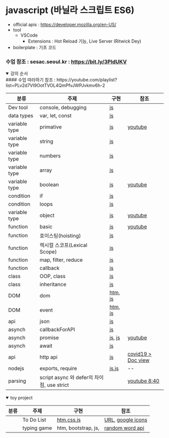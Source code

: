 # javascript (바닐라 스크립트 ES6)
+ official apis : https://developer.mozilla.org/en-US/
+ tool
    - VSCode 
        - Extensions : Hot Reload 기능, Live Server (Ritwick Dey) 
+ boilerplate : 기초 코드
### 수업 참조 : sesac.seoul.kr : https://bit.ly/3PldUKV

<details open>
<summary>강의 순서</summary>
#### 수업 따라하기 참조 : https://youtube.com/playlist?list=PLv2d7VI9OotTVOL4QmPfvJWPJvkmv6h-2
    
|분류|주제|구현|참조|
|--|--|--|--|
|Dev tool|console, debugging|[js](./codes/prints.js)||
|data types|var, let, const|[js](./codes/variables/variable_type.js)||
|variable type|primative|[js](./codes/variables/variable_type.js)|[youtube](https://youtu.be/__Zz17_5FRU)|
|variable type|string|[js](./codes/variables/strings.js)||
|variable type|numbers|[js](./codes/variables/numbers.js)||
|variable type|array|[js](./codes/variables/arrays.js)||
|variable type|boolean|[js](./codes/variables/booleans.js)|[youtube](https://youtu.be/SswrP0JLNGY)|
|condition|if|[js](./codes/conditions/conditioins.js)||
|condition|loops|[js](./codes/conditions/loops.js)||
|variable type|object|[js](./codes/variables/objects.js)|[youtube](https://youtu.be/__Zz17_5FRU)|
|function|basic|[js](./codes/functions/functions.js)|[youtube](https://youtu.be/-cAPq25P-68)|
|function|호이스팅(hoisting)|[js](./codes/functions/functions.js)||
|function|렉시컬 스코프(Lexical Scope)|[js](./codes/functions/functions.js)||
|function|map, filter, reduce|[js](./codes/functions/map_filter_reduce.js)||
|function|callback|[js](./codes/functions/callback.js)||
|class|OOP, class|[js](./codes/classes/OOP.js)||
|class|inheritance|[js](./codes/classes/inheritance.js)||
|DOM|dom|[htm](./codes/doms.html), [js](./codes/DOMs/doms.js)||
|DOM|event|[htm](./codes/doms.html), [js](./codes/DOMs/events.js)||
|api|json|[js](./codes/apis/jsons.js)||
|asynch|callbackForAPI|[js](./codes/apis/callbackForAPI.js)||
|asynch|promise|[js](./codes/apis/promises.js), [js](./codes/apis/promisesErrorHanding.js)|[youtube](https://youtu.be/JB_yU6Oe2eE)|
|asynch|await|[js](./codes/apis/asyncs.js)||
|api|http api|[js](./codes/apis/apis.js)|[covid19 > Doc view](https://covid19api.com/)|
|nodejs|exports, require|[js](./codes/nodejs/exports_nodejs.js),[js](./codes/nodejs/require_nodejs.js) |--|
|parsing|script async 와 defer의 차이점, use strict||[youtube 8:40](https://youtu.be/tJieVCgGzhs)|
</details>

<details open>
<summary>toy project</summary>

|분류|주제|구현|참조|
|--|--|--|--|
||To Do List|[htm](./cases/todo_list/todo_list.html),[css](./cases/todo_list/css/style_01.css),[js](./cases/todo_list/js/todo_list.js)|[URL](https://sanghunoh.github.io/learn_javascript/cases/todo_list/todo_list.html), [google icons](https://fonts.google.com/icons)|
||typing game|htm, bootstrap, js,|[random word api](https://www.wordsapi.com/)|
</details>
